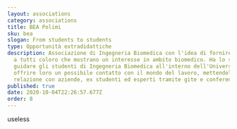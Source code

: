 ```yaml
---
layout: associations
category: associations
title: BEA Polimi
sku: bea
slogan: From students to students
type: Opportunità extradidattiche
description: Associazione di Ingegneria Biomedica con l'idea di fornire supporto
  a tutti coloro che mostrano un interesse in ambito biomedico. Ha lo scopo di
  guidare gli studenti di Ingegneria Biomedica all'interno dell'Università e
  offrire loro un possibile contatto con il mondo del lavoro, mettendoli in
  relazione con aziende, ex studenti ed esperti tramite gite e conferenze.
published: true
date: 2020-10-04T22:26:57.677Z
order: 8
---
```

useless